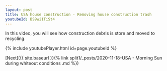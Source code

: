 ```yaml
---
layout: post
title: USA house construction - Removing house construction trash 
youtubeId: BS9wi1TiSt4
---
```

 
In this video, you will see how construction debris is store and moved to recycling.
 
 
 


{% include youtubePlayer.html id=page.youtubeId %}
 
 
[Next]({{ site.baseurl }}{% link split1/_posts/2020-11-18-USA - Morning Sun during whiteout conditions .md %})
